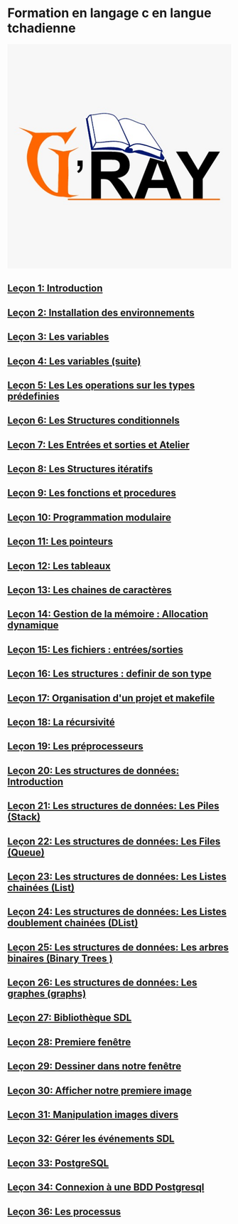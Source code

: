 # Formation en langage c en langue tchadienne

![](images/gray.jpeg)

## [Leçon 1: Introduction](docs/lecon1.md)

## [Leçon 2: Installation des environnements](docs/lecon2.md)

## [Leçon 3: Les variables](docs/lecon3.md)

## [Leçon 4: Les variables  (suite)](docs/lecon4.md)

## [Leçon 5: Les Les operations sur les types prédefinies](docs/lecon5.md)

## [Leçon 6: Les Structures conditionnels](docs/lecon6.md)

## [Leçon 7: Les Entrées et sorties et Atelier](docs/lecon7.md)

## [Leçon 8: Les Structures itératifs](docs/lecon8.md)

## [Leçon 9: Les fonctions et procedures](docs/lecon9.md)

## [Leçon 10: Programmation modulaire](docs/lecon10.md)

## [Leçon 11: Les pointeurs](docs/lecon11.md)

## [Leçon 12: Les tableaux](docs/lecon12.md)

## [Leçon 13: Les chaines de caractères](docs/lecon13.md)

## [Leçon 14: Gestion de la mémoire : Allocation dynamique](docs/lecon14.md)

## [Leçon 15: Les fichiers : entrées/sorties](docs/lecon15.md)

## [Leçon 16: Les structures : definir de son type](docs/lecon16.md)

## [Leçon 17: Organisation d'un projet et makefile](docs/lecon17.md)

## [Leçon 18: La récursivité](docs/lecon18.md)

## [Leçon 19: Les préprocesseurs](docs/lecon19.md)

## [Leçon 20: Les structures de données: Introduction](docs/lecon20.md)

## [Leçon 21: Les structures de données: Les Piles (Stack)](docs/lecon21.md)

## [Leçon 22: Les structures de données: Les Files (Queue)](docs/lecon22.md)

## [Leçon 23: Les structures de données: Les Listes chainées (List)](docs/lecon23.md)

## [Leçon 24: Les structures de données: Les Listes doublement chainées (DList)](docs/lecon24.md)

## [Leçon 25: Les structures de données: Les arbres binaires (Binary Trees )](docs/lecon25.md)

## [Leçon 26: Les structures de données: Les graphes (graphs)](docs/lecon26.md)

## [Leçon 27: Bibliothèque SDL](docs/lecon27.md)

## [Leçon 28: Premiere fenêtre](docs/lecon28.md)

## [Leçon 29: Dessiner dans notre fenêtre](docs/lecon29.md)

## [Leçon 30: Afficher notre premiere image](docs/lecon30.md)

## [Leçon 31: Manipulation images divers](docs/lecon31.md)

## [Leçon 32: Gérer les événements SDL](docs/lecon32.md)

## [Leçon 33: PostgreSQL](docs/lecon33.md)

## [Leçon 34: Connexion à une BDD Postgresql](docs/lecon34.md)

## [Leçon 36: Les processus](docs/lecon36.md)
